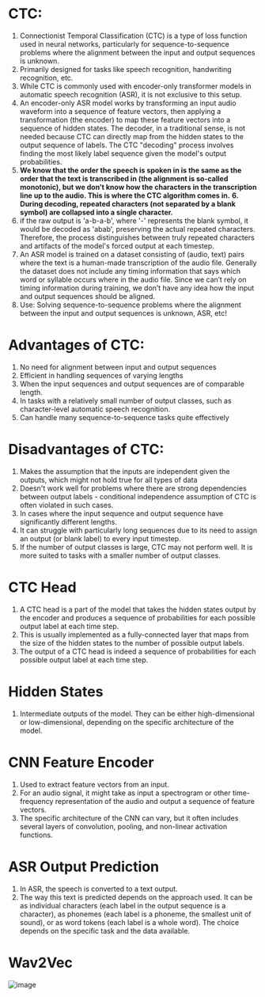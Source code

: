 # CTC:

1. Connectionist Temporal Classification (CTC) is a type of loss function used in neural networks, particularly for sequence-to-sequence problems where the alignment between the input and output sequences is unknown.
2. Primarily designed for tasks like speech recognition, handwriting recognition, etc.
3. While CTC is commonly used with encoder-only transformer models in automatic speech recognition (ASR), it is not exclusive to this setup.
4. An encoder-only ASR model works by transforming an input audio waveform into a sequence of feature vectors, then applying a transformation (the encoder) to map these feature vectors into a sequence of hidden states. The decoder, in a traditional sense, is not needed because CTC can directly map from the hidden states to the output sequence of labels. The CTC "decoding" process involves finding the most likely label sequence given the model's output probabilities.
5. **We know that the order the speech is spoken in is the same as the order that the text is transcribed in (the alignment is so-called monotonic), but we don’t know how the characters in the transcription line up to the audio. This is where the CTC algorithm comes in.**
**6. During decoding, repeated characters (not separated by a blank symbol) are collapsed into a single character.**
7. if the raw output is 'a-b-a-b', where '-' represents the blank symbol, it would be decoded as 'abab', preserving the actual repeated characters. Therefore, the process distinguishes between truly repeated characters and artifacts of the model's forced output at each timestep.   
8. An ASR model is trained on a dataset consisting of (audio, text) pairs where the text is a human-made transcription of the audio file. Generally the dataset does not include any timing information that says which word or syllable occurs where in the audio file. Since we can’t rely on timing information during training, we don’t have any idea how the input and output sequences should be aligned.
9. Use: Solving sequence-to-sequence problems where the alignment between the input and output sequences is unknown, ASR, etc!

# Advantages of CTC:

1. No need for alignment between input and output sequences
2. Efficient in handling sequences of varying lengths
3. When the input sequences and output sequences are of comparable length.
4. In tasks with a relatively small number of output classes, such as character-level automatic speech recognition.
5. Can handle many sequence-to-sequence tasks quite effectively

# Disadvantages of CTC:

1. Makes the assumption that the inputs are independent given the outputs, which might not hold true for all types of data
2. Doesn't work well for problems where there are strong dependencies between output labels - conditional independence assumption of CTC is often violated in such cases.
3. In cases where the input sequence and output sequence have significantly different lengths.
4. It can struggle with particularly long sequences due to its need to assign an output (or blank label) to every input timestep.
5. If the number of output classes is large, CTC may not perform well. It is more suited to tasks with a smaller number of output classes.

# CTC Head

1.  A CTC head is a part of the model that takes the hidden states output by the encoder and produces a sequence of probabilities for each possible output label at each time step.
2.  This is usually implemented as a fully-connected layer that maps from the size of the hidden states to the number of possible output labels.
3.  The output of a CTC head is indeed a sequence of probabilities for each possible output label at each time step.



# Hidden States

1. Intermediate outputs of the model. They can be either high-dimensional or low-dimensional, depending on the specific architecture of the model.

# CNN Feature Encoder

1. Used to extract feature vectors from an input.
2. For an audio signal, it might take as input a spectrogram or other time-frequency representation of the audio and output a sequence of feature vectors.
3. The specific architecture of the CNN can vary, but it often includes several layers of convolution, pooling, and non-linear activation functions.

# ASR Output Prediction

1. In ASR, the speech is converted to a text output.
2. The way this text is predicted depends on the approach used. It can be as individual characters (each label in the output sequence is a character), as phonemes (each label is a phoneme, the smallest unit of sound), or as word tokens (each label is a whole word). The choice depends on the specific task and the data available.



# Wav2Vec

![image](https://github.com/DrishtiShrrrma/huggingface-audio-course/assets/129742046/ff676ed4-de97-462c-bd00-d36ae0308274)
